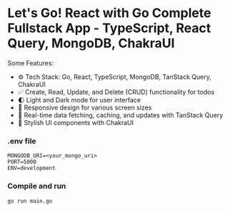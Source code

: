 # Let's Go! React with Go Complete Fullstack App - TypeScript, React Query, MongoDB, ChakraUI




Some Features:

-   ⚙️ Tech Stack: Go, React, TypeScript, MongoDB, TanStack Query, ChakraUI
-   ✅ Create, Read, Update, and Delete (CRUD) functionality for todos
-   🌓 Light and Dark mode for user interface
-   📱 Responsive design for various screen sizes
-   🔄 Real-time data fetching, caching, and updates with TanStack Query
-   🎨 Stylish UI components with ChakraUI


### .env file

```shell
MONGODB_URI=<your_mongo_uri>
PORT=5000
ENV=development
```

### Compile and run

```shell
go run main.go
```
